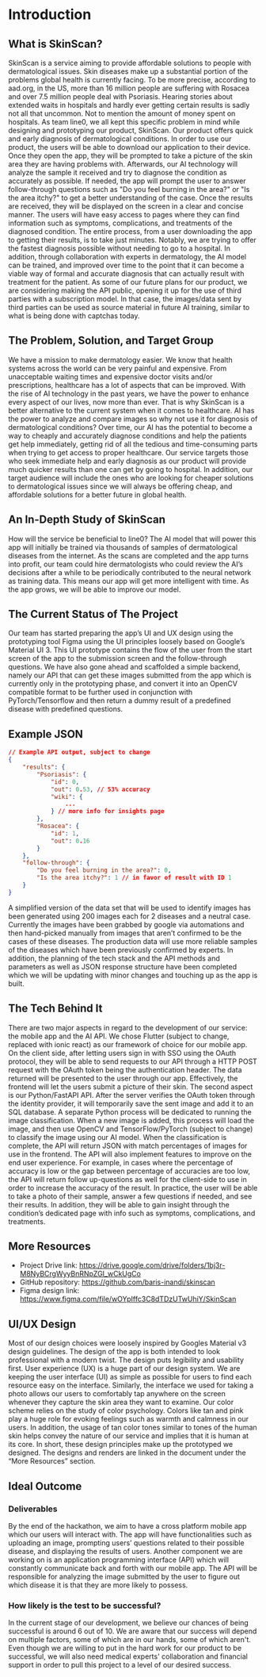 # Introduction

## What is SkinScan?

SkinScan is a service aiming to provide affordable solutions to people with dermatological
issues. Skin diseases make up a substantial portion of the problems global health is
currently facing. To be more precise, according to aad.org, in the US, more than 16 million
people are suffering with Rosacea and over 7.5 million people deal with Psoriasis.
Hearing stories about extended waits in hospitals and hardly ever getting certain results is
sadly not all that uncommon. Not to mention the amount of money spent on hospitals. As
team line0, we all kept this specific problem in mind while designing and prototyping our
product, SkinScan.
Our product offers quick and early diagnosis of dermatological conditions. In order to use
our product, the users will be able to download our application to their device. Once they
open the app, they will be prompted to take a picture of the skin area they are having
problems with.
Afterwards, our AI technology will analyze the sample it received and try to diagnose the
condition as accurately as possible. If needed, the app will prompt the user to answer
follow-through questions such as "Do you feel burning in the area?" or "Is the area
itchy?" to get a better understanding of the case.
Once the results are received, they will be displayed on the screen in a clear and concise
manner. The users will have easy access to pages where they can find information such as
symptoms, complications, and treatments of the diagnosed condition.
The entire process, from a user downloading the app to getting their results, is to take just
minutes. Notably, we are trying to offer the fastest diagnosis possible without needing to
go to a hospital. In addition, through collaboration with experts in dermatology, the AI
model can be trained, and improved over time to the point that it can become a viable way
of formal and accurate diagnosis that can actually result with treatment for the patient.
As some of our future plans for our product, we are considering making the API public,
opening it up for the use of third parties with a subscription model. In that case, the
images/data sent by third parties can be used as source material in future AI training,
similar to what is being done with captchas today.

## The Problem, Solution, and Target Group

We have a mission to make dermatology easier. We know that health systems across the
world can be very painful and expensive. From unacceptable waiting times and expensive
doctor visits and/or prescriptions, healthcare has a lot of aspects that can be improved.
With the rise of AI technology in the past years, we have the power to enhance every
aspect of our lives, now more than ever. That is why SkinScan is a better alternative to the
current system when it comes to healthcare. AI has the power to analyze and compare
images so why not use it for diagnosis of dermatological conditions? Over time, our AI has
the potential to become a way to cheaply and accurately diagnose conditions and help the
patients get help immediately, getting rid of all the tedious and time-consuming parts
when trying to get access to proper healthcare.
Our service targets those who seek immediate help and early diagnosis as our product will
provide much quicker results than one can get by going to hospital. In addition, our target
audience will include the ones who are looking for cheaper solutions to dermatological
issues since we will always be offering cheap, and affordable solutions for a better future
in global health.

## An In-Depth Study of SkinScan

How will the service be beneficial to line0?
The AI model that will power this app will initially be trained via thousands of samples of
dermatological diseases from the internet. As the scans are completed and the app turns
into profit, our team could hire dermatologists who could review the AI’s decisions after a
while to be periodically contributed to the neural network as training data. This means our
app will get more intelligent with time. As the app grows, we will be able to improve our
model.

## The Current Status of The Project

Our team has started preparing the app’s UI and UX design using the prototyping tool
Figma using the UI principles loosely based on Google’s Material UI 3. This UI prototype
contains the flow of the user from the start screen of the app to the submission screen
and the follow-through questions.
We have also gone ahead and scaffolded a simple backend, namely our API that can get
these images submitted from the app which is currently only in the prototyping phase,
and convert it into an OpenCV compatible format to be further used in conjunction with
PyTorch/Tensorflow and then return a dummy result of a predefined disease with
predefined questions.

## Example JSON

```json
// Example API output, subject to change
{
    "results": {
        "Psoriasis": {
            "id": 0,
            "out": 0.53, // 53% accuracy
            "wiki": {
                ...
            } // more info for insights page
        },
        "Rosacea": {
            "id": 1,
            "out": 0.16
        }
    },
    "follow-through": {
        "Do you feel burning in the area?": 0,
        "Is the area itchy?": 1 // in favor of result with ID 1
    }
}
```

A simplified version of the data set that will be used to identify images has been generated
using 200 images each for 2 diseases and a neutral case. Currently the images have been
grabbed by google via automations and then hand-picked manually from images that
aren’t confirmed to be the cases of these diseases. The production data will use more
reliable samples of the diseases which have been previously confirmed by experts.
In addition, the planning of the tech stack and the API methods and parameters as well as
JSON response structure have been completed which we will be updating with minor
changes and touching up as the app is built.

## The Tech Behind It

There are two major aspects in regard to the development of our service: the mobile app
and the AI API.
We chose Flutter (subject to change, replaced with ionic react) as our framework of choice for our mobile app. On the client side, after
letting users sign in with SSO using the OAuth protocol, they will be able to send requests
to our API through a HTTP POST request with the OAuth token being the authentication
header. The data returned will be presented to the user through our app. Effectively, the
frontend will let the users submit a picture of their skin.
The second aspect is our Python/FastAPI API. After the server verifies the OAuth token
through the identity provider, it will temporarily save the sent image and add it to an SQL
database. A separate Python process will be dedicated to running the image classification.
When a new image is added, this process will load the image, and then use OpenCV and
TensorFlow/PyTorch (subject to change) to classify the image using our AI model. When
the classification is complete, the API will return JSON with match percentages of images
for use in the frontend. The API will also implement features to improve on the end user
experience. For example, in cases where the percentage of accuracy is low or the gap
between percentage of accuracies are too low, the API will return follow up-questions as
well for the client-side to use in order to increase the accuracy of the result.
In practice, the user will be able to take a photo of their sample, answer a few questions if
needed, and see their results. In addition, they will be able to gain insight through the
condition’s dedicated page with info such as symptoms, complications, and treatments.

## More Resources
- Project Drive link: <https://drive.google.com/drive/folders/1bj3r-M8NyBCrgWyyBnRNpZGI_wCkUgCo>
- GitHub repository: <https://github.com/baris-inandi/skinscan>
- Figma design link: <https://www.figma.com/file/wOYpIffc3C8dTDzUTwUhiY/SkinScan>

## UI/UX Design

Most of our design choices were loosely inspired by Googles Material v3 design
guidelines. The design of the app is both intended to look professional with a modern
twist. The design puts legibility and usability first. User experience (UX) is a huge part of
our design system. We are keeping the user interface (UI) as simple as possible for users
to find each resource easy on the interface. Similarly, the interface we used for taking a
photo allows our users to comfortably tap anywhere on the screen whenever they capture
the skin area they want to examine.
Our color scheme relies on the study of color psychology. Colors like tan and pink play a
huge role for evoking feelings such as warmth and calmness in our users. In addition, the
usage of tan color tones similar to tones of the human skin helps convey the nature of our
service and implies that it is human at its core.
In short, these design principles make up the prototyped we designed. The designs and
renders are linked in the document under the “More Resources” section.

## Ideal Outcome

### Deliverables

By the end of the hackathon, we aim to have a cross platform mobile app which our users
will interact with. The app will have functionalities such as uploading an image, prompting
users’ questions related to their possible disease, and displaying the results of users.
Another component we are working on is an application programming interface (API)
which will constantly communicate back and forth with our mobile app. The API will be
responsible for analyzing the image submitted by the user to figure out which disease it is
that they are more likely to possess.

### How likely is the test to be successful?

In the current stage of our development, we believe our chances of being successful is
around 6 out of 10. We are aware that our success will depend on multiple factors, some
of which are in our hands, some of which aren't. Even though we are willing to put in the
hard work for our product to be successful, we will also need medical experts'
collaboration and financial support in order to pull this project to a level of our desired
success.
